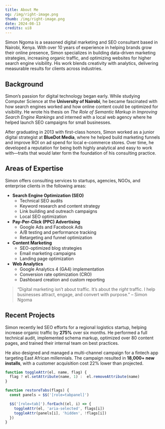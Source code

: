 ```yaml
---
title: About Me
og: /img/right-image.png
thumb: /img/right-image.png
date: 2024-08-13
credits: ui8
---
```


Simon Ngoma is a seasoned digital marketing and SEO consultant based in Nairobi, Kenya. With over 10 years of experience in helping brands grow their online presence, Simon specializes in building data-driven marketing strategies, increasing organic traffic, and optimizing websites for higher search engine visibility. His work blends creativity with analytics, delivering measurable results for clients across industries.

## Background

Simon’s passion for digital technology began early. While studying Computer Science at the **University of Nairobi**, he became fascinated with how search engines worked and how online content could be optimized for visibility. He wrote his thesis on *The Role of Semantic Markup in Improving Search Engine Rankings* and interned with a local web agency where he helped launch SEO campaigns for small businesses.

After graduating in 2013 with first-class honors, Simon worked as a junior digital strategist at **BlueDot Media**, where he helped build marketing funnels and improve ROI on ad spend for local e-commerce stores. Over time, he developed a reputation for being both highly analytical and easy to work with—traits that would later form the foundation of his consulting practice.

## Areas of Expertise

Simon offers consulting services to startups, agencies, NGOs, and enterprise clients in the following areas:

- **Search Engine Optimization (SEO)**
  - Technical SEO audits
  - Keyword research and content strategy
  - Link building and outreach campaigns
  - Local SEO optimization
- **Pay-Per-Click (PPC) Advertising**
  - Google Ads and Facebook Ads
  - A/B testing and performance tracking
  - Retargeting and funnel optimization
- **Content Marketing**
  - SEO-optimized blog strategies
  - Email marketing campaigns
  - Landing page optimization
- **Web Analytics**
  - Google Analytics 4 (GA4) implementation
  - Conversion rate optimization (CRO)
  - Dashboard creation and custom reporting

> “Digital marketing isn’t about traffic. It’s about the *right* traffic. I help businesses attract, engage, and convert with purpose.” – Simon Ngoma

## Recent Projects

Simon recently led SEO efforts for a regional logistics startup, helping increase organic traffic by **275%** over six months. He performed a full technical audit, implemented schema markup, optimized over 80 content pages, and trained their internal team on best practices.

He also designed and managed a multi-channel campaign for a fintech app targeting East African millennials. The campaign resulted in **18,000+ new installs**, with a customer acquisition cost 22% lower than projected.

```js .blue
function toggleAttr(el, name, flag) {
  flag ? el.setAttribute(name, 1) :  el.removeAttribute(name)
}

function restoreTabs(flags) {
  const panels = $$('[role=tabpanel]')

  $$('[role=tab]').forEach((el, i) => {
    toggleAttr(el, 'aria-selected', flags[i])
    toggleAttr(panels[i], 'hidden', !flags[i])
  })
}
